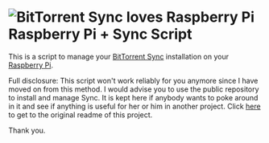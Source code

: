 ![BitTorrent Sync loves Raspberry Pi](http://d3f61ff4egbtyy.cloudfront.net/monthly_2016_01/bts_loves_pi_forum.png.b4ba9fc38c01ea35e4b79a3ee7879ed5.png) 
Raspberry Pi + Sync Script
=======

This is a script to manage your [BitTorrent Sync](https://www.getsync.com/) installation on your [Raspberry Pi](https://www.raspberrypi.org/).

Full disclosure: This script won't work reliably for you anymore since I have moved on from this method. I would advise you to use the public repository to install and manage Sync. It is kept here if anybody wants to poke around in it and see if anything is useful for her or him in another project.
Click [here](./old_readme.md) to get to the original readme of this project.

Thank you.
